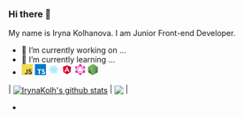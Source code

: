 ### Hi there 👋


My name is Iryna Kolhanova. I am Junior Front-end Developer.

- 🔭 I’m currently working on ...
- 🌱 I’m currently learning ...
- <code><img height="20" alt="javascript" src="https://raw.githubusercontent.com/github/explore/80688e429a7d4ef2fca1e82350fe8e3517d3494d/topics/javascript/javascript.png"></code>
<code><img height="20" alt="typescript" src="https://raw.githubusercontent.com/github/explore/80688e429a7d4ef2fca1e82350fe8e3517d3494d/topics/typescript/typescript.png"></code>
<code><img height="20" alt="react" src="https://raw.githubusercontent.com/github/explore/80688e429a7d4ef2fca1e82350fe8e3517d3494d/topics/react/react.png"></code>
<code><img height="20" alt="angular" src="https://raw.githubusercontent.com/github/explore/80688e429a7d4ef2fca1e82350fe8e3517d3494d/topics/angular/angular.png"></code>
<code><img height="20" alt="graphql" src="https://raw.githubusercontent.com/github/explore/5c058a388828bb5fde0bcafd4bc867b5bb3f26f3/topics/graphql/graphql.png"></code>
<code><img height="20" alt="nodejs" src="https://raw.githubusercontent.com/github/explore/80688e429a7d4ef2fca1e82350fe8e3517d3494d/topics/nodejs/nodejs.png"></code>   

| <a href="https://github.com/anuraghazra/github-readme-stats"><img align="center" height="180em" src="https://github-readme-stats.vercel.app/api?username=IrynaKolh&show_icons=true&include_all_commits=true&theme=vue-dark&hide_border=true" alt="IrynaKolh's github stats" /></a> | <a href="https://github.com/IrynaKolh/github-readme-stats"><img align="center" height="180em" src="https://github-readme-stats.vercel.app/api/top-langs/?username=IrynaKolh&layout=compact&theme=vue-dark&hide_border=true" /></a> |


- <!--
 RSS SCHOOL:
Stage 0 - https://github.com/rolling-scopes-school/irynakolh-JSFEPRESCHOOL
Stage 1-2 - https://github.com/rolling-scopes-school/irynakolh-JSFE2022Q1
Angular - https://github.com/rolling-scopes-school/irynakolh-ANGULAR2022Q3
Node.JS
-->
- 👯 I’m looking to collaborate on ...
- 🤔 I’m looking for help with ...
- 💬 Ask me about ...
- 📫 How to reach me: ...
- 😄 Pronouns: ...
- ⚡ Fun fact: ...

